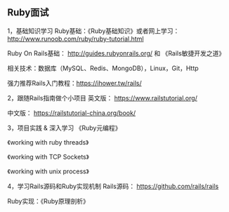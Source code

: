 Ruby面试
--------------------------------------------
1，基础知识学习
Ruby基础：《Ruby基础知识》或者网上学习：http://www.runoob.com/ruby/ruby-tutorial.html

Ruby On Rails基础：  http://guides.rubyonrails.org/ 和 《Rails敏捷开发之道》

相关技术：数据库（MySQL、Redis、MongoDB），Linux，Git，Http


强力推荐Rails入门教程：https://ihower.tw/rails/

2，跟随Rails指南做个小项目
英文版： https://www.railstutorial.org/

中文版： https://railstutorial-china.org/book/

3，项目实践 & 深入学习
《Ruby元编程》

《working with ruby threads》

《working with TCP Sockets》

《working with unix process》

4，学习Rails源码和Ruby实现机制
Rails源码： https://github.com/rails/rails

Ruby实现：《Ruby原理剖析》
